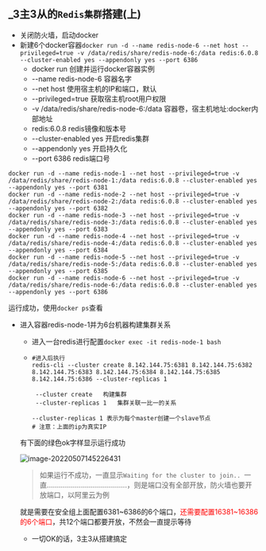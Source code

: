 ## _3主3从的`Redis集群`搭建(上)

+ 关闭防火墙，启动docker
+ 新建6个docker容器`docker run -d --name redis-node-6 --net host --privileged=true -v /data/redis/share/redis-node-6:/data redis:6.0.8 --cluster-enabled yes --appendonly yes --port 6386`
  + docker run		创建并运行docker容器实例
  + --name redis-node-6        容器名字
  + --net host        使用宿主机的IP和端口，默认
  + --privileged=true        获取宿主机root用户权限
  + -v /data/redis/share/redis-node-6:/data        容器卷，宿主机地址:docker内部地址
  + redis:6.0.8        redis镜像和版本号
  + --cluster-enabled yes        开启redis集群
  + --appendonly yes        开启持久化
  + --port 6386        redis端口号

```shell
docker run -d --name redis-node-1 --net host --privileged=true -v /data/redis/share/redis-node-1:/data redis:6.0.8 --cluster-enabled yes --appendonly yes --port 6381
docker run -d --name redis-node-2 --net host --privileged=true -v /data/redis/share/redis-node-2:/data redis:6.0.8 --cluster-enabled yes --appendonly yes --port 6382
docker run -d --name redis-node-3 --net host --privileged=true -v /data/redis/share/redis-node-3:/data redis:6.0.8 --cluster-enabled yes --appendonly yes --port 6383
docker run -d --name redis-node-4 --net host --privileged=true -v /data/redis/share/redis-node-4:/data redis:6.0.8 --cluster-enabled yes --appendonly yes --port 6384
docker run -d --name redis-node-5 --net host --privileged=true -v /data/redis/share/redis-node-5:/data redis:6.0.8 --cluster-enabled yes --appendonly yes --port 6385
docker run -d --name redis-node-6 --net host --privileged=true -v /data/redis/share/redis-node-6:/data redis:6.0.8 --cluster-enabled yes --appendonly yes --port 6386
```

运行成功，使用`docker ps`查看

+ 进入容器redis-node-1并为6台机器构建集群关系

  + 进入一台redis进行配置`docker exec -it redis-node-1 bash `

  + ```shell
    #进入后执行
    redis-cli --cluster create 8.142.144.75:6381 8.142.144.75:6382 8.142.144.75:6383 8.142.144.75:6384 8.142.144.75:6385 8.142.144.75:6386 --cluster-replicas 1
    
     --cluster create	构建集群
     --cluster-replicas 1	集群关联一比一的关系
     
    --cluster-replicas 1 表示为每个master创建一个slave节点
    # 注意：上面的ip为真实IP
    ```

  有下面的绿色ok字样显示运行成功

  ![image-20220507145226431](D:\笔记\Docker\part\_3主3从的Redis集群搭建（上）.assets\image-20220507145226431.png)

  > 如果运行不成功，一直显示`Waiting for the cluster to join.. `一直........................................，则是端口没有全部开放，防火墙也要开放端口，以阿里云为例

  就是需要在安全组上面配置6381~6386的6个端口，<font color="red">还需要配置16381~16386的6个端口</font>，共12个端口都要开放，不然会一直提示等待

  + 一切OK的话，3主3从搭建搞定

